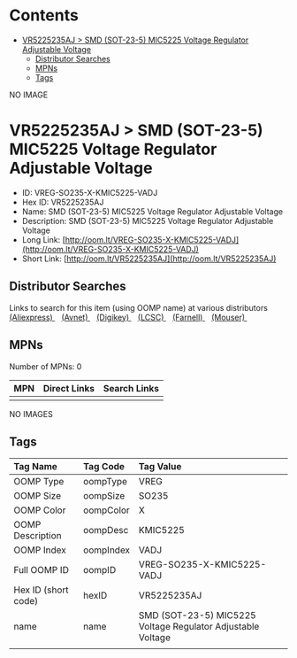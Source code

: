 



Contents
========

* [VR5225235AJ > SMD (SOT-23-5) MIC5225 Voltage Regulator Adjustable Voltage](#vr5225235aj--smd-sot-23-5-mic5225-voltage-regulator-adjustable-voltage)
	* [Distributor Searches](#distributor-searches)
	* [MPNs](#mpns)
	* [Tags](#tags)
  
NO IMAGE  
# VR5225235AJ > SMD (SOT-23-5) MIC5225 Voltage Regulator Adjustable Voltage

- ID: VREG-SO235-X-KMIC5225-VADJ
- Hex ID: VR5225235AJ
- Name: SMD (SOT-23-5) MIC5225 Voltage Regulator Adjustable Voltage
- Description: SMD (SOT-23-5) MIC5225 Voltage Regulator Adjustable Voltage
- Long Link: [http://oom.lt/VREG-SO235-X-KMIC5225-VADJ](http://oom.lt/VREG-SO235-X-KMIC5225-VADJ)
- Short Link: [http://oom.lt/VR5225235AJ](http://oom.lt/VR5225235AJ)

## Distributor Searches
  
Links to search for this item (using OOMP name) at various distributors  
[(Aliexpress) ](https://www.aliexpress.com/wholesale?SearchText=1117SMD+SOT-23-5+MIC5225+Voltage+Regulator+Adjustable+Voltage)&nbsp;&nbsp;&nbsp;[(Avnet) ](https://www.avnet.com/shop/us/search/SMD+SOT-23-5+MIC5225+Voltage+Regulator+Adjustable+Voltage)&nbsp;&nbsp;&nbsp;[(Digikey) ](https://www.digikey.co.uk/en/products/result?s=SMD+SOT-23-5+MIC5225+Voltage+Regulator+Adjustable+Voltage)&nbsp;&nbsp;&nbsp;[(LCSC) ](https://www.lcsc.com/search?q=SMD+SOT-23-5+MIC5225+Voltage+Regulator+Adjustable+Voltage)&nbsp;&nbsp;&nbsp;[(Farnell) ](https://uk.farnell.com/search?st=SMD+SOT-23-5+MIC5225+Voltage+Regulator+Adjustable+Voltage)&nbsp;&nbsp;&nbsp;[(Mouser) ](https://www.mouser.com/c/?q=SMD+SOT-23-5+MIC5225+Voltage+Regulator+Adjustable+Voltage)&nbsp;&nbsp;&nbsp;
## MPNs
  
Number of MPNs: 0  

|MPN|Direct Links|Search Links|
| :--- | :--- | :--- |
||||
  
NO IMAGES  
## Tags
  

|Tag Name|Tag Code|Tag Value|
| :--- | :--- | :--- |
|OOMP Type|oompType|VREG|
|OOMP Size|oompSize|SO235|
|OOMP Color|oompColor|X|
|OOMP Description|oompDesc|KMIC5225|
|OOMP Index|oompIndex|VADJ|
|Full OOMP ID|oompID|VREG-SO235-X-KMIC5225-VADJ|
|Hex ID (short code)|hexID|VR5225235AJ|
|name|name|SMD (SOT-23-5) MIC5225 Voltage Regulator Adjustable Voltage|
||||

